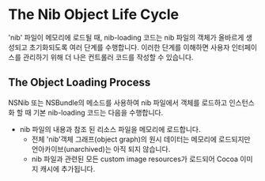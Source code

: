 # The Nib Object Life Cycle

'nib' 파일이 메모리에 로드될 때, nib-loading 코드는 nib 파일의 객체가 올바르게 생성되고 초기화되도록 여러 단계를 수행합니다. 이러한 단계를 이해하면 사용자 인터페이스를 관리하기 위해 더 나은 컨트롤러 코드를 작성할 수 있습니다.

## The Object Loading Process

NSNib 또는 NSBundle의 메소드를 사용하여 nib 파일에서 객체를 로드하고 인스턴스화 할 때 기본 nib-loading 코드는 다음을 수행합니다. 

* nib 파일의 내용과 참조 된 리소스 파일을 메모리에 로드합니다.
  * 전체 'nib'객체 그래프(object graph)의 원시 데이터는 메모리에 로드되지만 언아카이브(unarchived)는 아직 되지 않습니다.
  * nib 파일과 관련된 모든 custom image resources가 로드되어 Cocoa 이미지 캐시에 추가됩니다.

